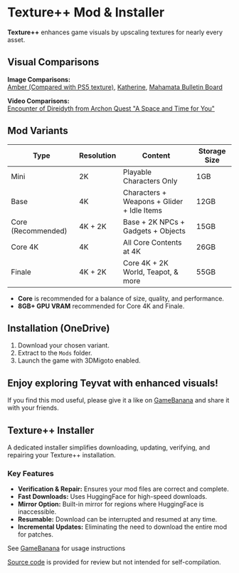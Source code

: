# Texture++ Mod & Installer

**Texture++** enhances game visuals by upscaling textures for nearly every asset.


## Visual Comparisons

**Image Comparisons:**  
[Amber (Compared with PS5 texture)](https://i.imgur.com/K5TSkWz.png), [Katherine](https://i.imgur.com/yACm9QA.png), [Mahamata Bulletin Board](https://i.imgur.com/dRudoS1.jpeg)

**Video Comparisons:**  
[Encounter of Direidyth from Archon Quest "A Space and Time for You"](https://www.youtube.com/watch?v=PFI5vnVwbIY) 

## Mod Variants

| Type      | Resolution   | Content                                    | Storage Size |
|-----------|--------------|--------------------------------------------|--------------|
| Mini      | 2K           | Playable Characters Only                   | 1GB          |
| Base      | 4K           | Characters + Weapons + Glider + Idle Items | 12GB         |
| Core (Recommended) | 4K + 2K      | Base + 2K NPCs + Gadgets + Objects           | 15GB         |
| Core 4K   | 4K           | All Core Contents at 4K                    | 26GB         |
| Finale    | 4K + 2K      | Core 4K + 2K World, Teapot, & more         | 55GB         |

- **Core** is recommended for a balance of size, quality, and performance.
- **8GB+ GPU VRAM** recommended for Core 4K and Finale.

## Installation (OneDrive)

1. Download your chosen variant.
2. Extract to the `Mods` folder.
3. Launch the game with 3DMigoto enabled.

## Enjoy exploring Teyvat with enhanced visuals!  
If you find this mod useful, please give it a like on [GameBanana](https://gamebanana.com/mods/595329) and share it with your friends.

## Texture++ Installer

A dedicated installer simplifies downloading, updating, verifying, and repairing your Texture++ installation.

### Key Features

- **Verification & Repair:** Ensures your mod files are correct and complete.
- **Fast Downloads:** Uses HuggingFace for high-speed downloads.
- **Mirror Option:** Built-in mirror for regions where HuggingFace is inaccessible.
- **Resumable:** Download can be interrupted and resumed at any time.
- **Incremental Updates:** Eliminating the need to download the entire mod for patches.

See [GameBanana](https://gamebanana.com/tools/20147) for usage instructions

[Source code](Installer) is provided for review but not intended for self-compilation.

